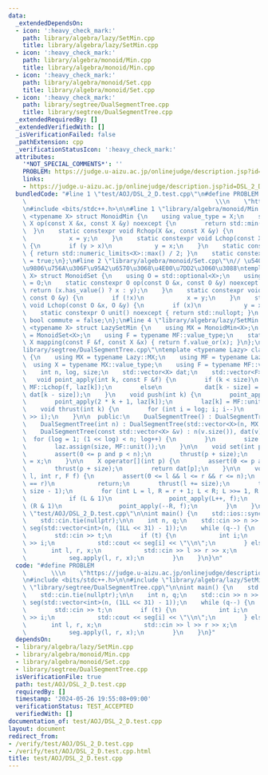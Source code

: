 ```yaml
---
data:
  _extendedDependsOn:
  - icon: ':heavy_check_mark:'
    path: library/algebra/lazy/SetMin.cpp
    title: library/algebra/lazy/SetMin.cpp
  - icon: ':heavy_check_mark:'
    path: library/algebra/monoid/Min.cpp
    title: library/algebra/monoid/Min.cpp
  - icon: ':heavy_check_mark:'
    path: library/algebra/monoid/Set.cpp
    title: library/algebra/monoid/Set.cpp
  - icon: ':heavy_check_mark:'
    path: library/segtree/DualSegmentTree.cpp
    title: library/segtree/DualSegmentTree.cpp
  _extendedRequiredBy: []
  _extendedVerifiedWith: []
  _isVerificationFailed: false
  _pathExtension: cpp
  _verificationStatusIcon: ':heavy_check_mark:'
  attributes:
    '*NOT_SPECIAL_COMMENTS*': ''
    PROBLEM: https://judge.u-aizu.ac.jp/onlinejudge/description.jsp?id=DSL_2_D
    links:
    - https://judge.u-aizu.ac.jp/onlinejudge/description.jsp?id=DSL_2_D
  bundledCode: "#line 1 \"test/AOJ/DSL_2_D.test.cpp\"\n#define PROBLEM           \
    \                                                     \\\n    \"https://judge.u-aizu.ac.jp/onlinejudge/description.jsp?id=DSL_2_D\"\
    \n#include <bits/stdc++.h>\n\n#line 1 \"library/algebra/monoid/Min.cpp\"\ntemplate\
    \ <typename X> struct MonoidMin {\n    using value_type = X;\n    static constexpr\
    \ X op(const X &x, const X &y) noexcept {\n        return std::min(x, y);\n  \
    \  }\n    static constexpr void Rchop(X &x, const X &y) {\n        if (x > y)\n\
    \            x = y;\n    }\n    static constexpr void Lchop(const X &x, X &y)\
    \ {\n        if (y > x)\n            y = x;\n    }\n    static constexpr X unit()\
    \ { return std::numeric_limits<X>::max() / 2; }\n    static constexpr bool commute\
    \ = true;\n};\n#line 2 \"library/algebra/monoid/Set.cpp\"\n// \u5408\u6210\u306E\
    \u9806\u756A\u306F\u95A2\u6570\u3068\u4E00\u7DD2\u3060\u3088\ntemplate <typename\
    \ X> struct MonoidSet {\n    using O = std::optional<X>;\n    using value_type\
    \ = O;\n    static constexpr O op(const O &x, const O &y) noexcept {\n       \
    \ return (x.has_value() ? x : y);\n    }\n    static constexpr void Rchop(O &x,\
    \ const O &y) {\n        if (!x)\n            x = y;\n    }\n    static constexpr\
    \ void Lchop(const O &x, O &y) {\n        if (x)\n            y = x;\n    }\n\
    \    static constexpr O unit() noexcept { return std::nullopt; }\n    static constexpr\
    \ bool commute = false;\n};\n#line 4 \"library/algebra/lazy/SetMin.cpp\"\ntemplate\
    \ <typename X> struct LazySetMin {\n    using MX = MonoidMin<X>;\n    using MF\
    \ = MonoidSet<X>;\n    using F = typename MF::value_type;\n    static constexpr\
    \ X mapping(const F &f, const X &x) { return f.value_or(x); }\n};\n#line 1 \"\
    library/segtree/DualSegmentTree.cpp\"\ntemplate <typename Lazy> class DualSegmentTree\
    \ {\n    using MX = typename Lazy::MX;\n    using MF = typename Lazy::MF;\n  \
    \  using X = typename MX::value_type;\n    using F = typename MF::value_type;\n\
    \    int n, log, size;\n    std::vector<X> dat;\n    std::vector<F> laz;\n\n \
    \   void point_apply(int k, const F &f) {\n        if (k < size)\n           \
    \ MF::Lchop(f, laz[k]);\n        else\n            dat[k - size] = Lazy::mapping(f,\
    \ dat[k - size]);\n    }\n    void push(int k) {\n        point_apply(2 * k, laz[k]);\n\
    \        point_apply(2 * k + 1, laz[k]);\n        laz[k] = MF::unit();\n    }\n\
    \    void thrust(int k) {\n        for (int i = log; i; i--)\n            push(k\
    \ >> i);\n    }\n\n  public:\n    DualSegmentTree() : DualSegmentTree(0) {}\n\
    \    DualSegmentTree(int n) : DualSegmentTree(std::vector<X>(n, MX::unit())) {}\n\
    \    DualSegmentTree(const std::vector<X> &v) : n(v.size()), dat(v) {\n      \
    \  for (log = 1; (1 << log) < n; log++) {\n        }\n        size = 1 << log;\n\
    \        laz.assign(size, MF::unit());\n    }\n\n    void set(int p, X x) {\n\
    \        assert(0 <= p and p < n);\n        thrust(p + size);\n        dat[p]\
    \ = x;\n    }\n\n    X operator[](int p) {\n        assert(0 <= p and p < n);\n\
    \        thrust(p + size);\n        return dat[p];\n    }\n\n    void apply(int\
    \ l, int r, F f) {\n        assert(0 <= l && l <= r && r <= n);\n        if (l\
    \ == r)\n            return;\n        thrust(l += size);\n        thrust(r +=\
    \ size - 1);\n        for (int L = l, R = r + 1; L < R; L >>= 1, R >>= 1) {\n\
    \            if (L & 1)\n                point_apply(L++, f);\n            if\
    \ (R & 1)\n                point_apply(--R, f);\n        }\n    }\n};\n#line 7\
    \ \"test/AOJ/DSL_2_D.test.cpp\"\n\nint main() {\n    std::ios::sync_with_stdio(false);\n\
    \    std::cin.tie(nullptr);\n\n    int n, q;\n    std::cin >> n >> q;\n    DualSegmentTree<LazySetMin<int>>\
    \ seg(std::vector<int>(n, (1LL << 31) - 1));\n    while (q--) {\n        int t;\n\
    \        std::cin >> t;\n        if (t) {\n            int i;\n            std::cin\
    \ >> i;\n            std::cout << seg[i] << \"\\n\";\n        } else {\n     \
    \       int l, r, x;\n            std::cin >> l >> r >> x;\n            r++;\n\
    \            seg.apply(l, r, x);\n        }\n    }\n}\n"
  code: "#define PROBLEM                                                         \
    \       \\\n    \"https://judge.u-aizu.ac.jp/onlinejudge/description.jsp?id=DSL_2_D\"\
    \n#include <bits/stdc++.h>\n\n#include \"library/algebra/lazy/SetMin.cpp\"\n#include\
    \ \"library/segtree/DualSegmentTree.cpp\"\n\nint main() {\n    std::ios::sync_with_stdio(false);\n\
    \    std::cin.tie(nullptr);\n\n    int n, q;\n    std::cin >> n >> q;\n    DualSegmentTree<LazySetMin<int>>\
    \ seg(std::vector<int>(n, (1LL << 31) - 1));\n    while (q--) {\n        int t;\n\
    \        std::cin >> t;\n        if (t) {\n            int i;\n            std::cin\
    \ >> i;\n            std::cout << seg[i] << \"\\n\";\n        } else {\n     \
    \       int l, r, x;\n            std::cin >> l >> r >> x;\n            r++;\n\
    \            seg.apply(l, r, x);\n        }\n    }\n}"
  dependsOn:
  - library/algebra/lazy/SetMin.cpp
  - library/algebra/monoid/Min.cpp
  - library/algebra/monoid/Set.cpp
  - library/segtree/DualSegmentTree.cpp
  isVerificationFile: true
  path: test/AOJ/DSL_2_D.test.cpp
  requiredBy: []
  timestamp: '2024-05-26 19:55:08+09:00'
  verificationStatus: TEST_ACCEPTED
  verifiedWith: []
documentation_of: test/AOJ/DSL_2_D.test.cpp
layout: document
redirect_from:
- /verify/test/AOJ/DSL_2_D.test.cpp
- /verify/test/AOJ/DSL_2_D.test.cpp.html
title: test/AOJ/DSL_2_D.test.cpp
---
```

